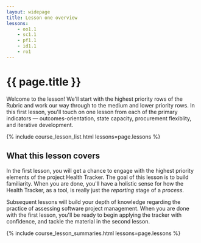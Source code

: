 ```yaml
---
layout: widepage
title: Lesson one overview
lessons:   
    - oo1.1
    - sc1.1
    - pf1.1
    - id1.1
    - ro1
---
```


# {{ page.title }}

Welcome to the lesson! We'll start with the highest priority rows of the Rubric and work our way through to the medium and lower priority rows. In this first lesson, you'll touch on one lesson from each of the primary indicators &mdash; outcomes-orientation, state capacity, procurement flexiblity, and iterative development.

{% include course_lesson_list.html lessons=page.lessons %}

## What this lesson covers

In the first lesson, you will get a chance to engage with the highest priority elements of the project Health Tracker. The goal of this lesson is to build familiarity. When you are done, you'll have a holistic sense for how the Health Tracker, as a tool, is really just the *reporting* stage of a *process*. 

Subsequent lessons will build your depth of knowledge regarding the practice of assessing software project management. When you are done with the first lesson, you'll be ready to begin applying the tracker with confidence, and tackle the material in the second lesson.

{% include course_lesson_summaries.html lessons=page.lessons %}
